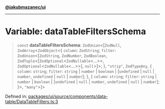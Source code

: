 [**@jakubmazanec/ui**](../README.md)

---

# Variable: dataTableFiltersSchema

> `const` **dataTableFiltersSchema**: `ZodUnion`\<\[`ZodNull`, `ZodArray`\<`ZodObject`\<\{ `column`:
> `ZodString`; `filter`: `ZodUnion`\<\[`ZodString`, `ZodNumber`, `ZodBoolean`,
> `ZodTuple`\<\[`ZodOptional`\<`ZodNullable`\<...\>\>, `ZodOptional`\<`ZodNullable`\<...\>\>\],
> `null`\>\]\>; \}, `"strip"`, `ZodTypeAny`, \{ `column`: `string`; `filter`: `string` \| `number`
> \| `boolean` \| \[`undefined` \| `null` \| `number`, `undefined` \| `null` \| `number`\]; \}, \{
> `column`: `string`; `filter`: `string` \| `number` \| `boolean` \| \[`undefined` \| `null` \|
> `number`, `undefined` \| `null` \| `number`\]; \}\>, `"many"`\>\]\>

Defined in:
[packages/ui/source/components/data-table/DataTableFilters.ts:3](https://github.com/jakubmazanec/tools/blob/6fe16df773d5da14c29261ea934e72b3f99fabb7/packages/ui/source/components/data-table/DataTableFilters.ts#L3)
